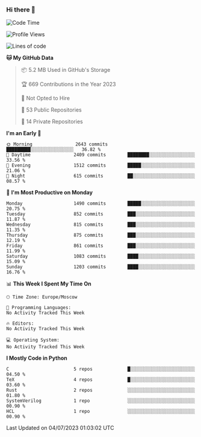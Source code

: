 ### Hi there 👋

<!--
**SemenMartynov/SemenMartynov** is a ✨ _special_ ✨ repository because its `README.md` (this file) appears on your GitHub profile.

Here are some ideas to get you started:

- 🔭 I’m currently working on ...
- 🌱 I’m currently learning ...
- 👯 I’m looking to collaborate on ...
- 🤔 I’m looking for help with ...
- 💬 Ask me about ...
- 📫 How to reach me: ...
- 😄 Pronouns: ...
- ⚡ Fun fact: ...
-->

<!--START_SECTION:waka-->
![Code Time](http://img.shields.io/badge/Code%20Time-0%20secs-blue)

![Profile Views](http://img.shields.io/badge/Profile%20Views-3-blue)

![Lines of code](https://img.shields.io/badge/From%20Hello%20World%20I%27ve%20Written-6.8%20million%20lines%20of%20code-blue)

**🐱 My GitHub Data** 

> 📦 5.2 MB Used in GitHub's Storage 
 > 
> 🏆 669 Contributions in the Year 2023
 > 
> 🚫 Not Opted to Hire
 > 
> 📜 53 Public Repositories 
 > 
> 🔑 14 Private Repositories 
 > 
**I'm an Early 🐤** 

```text
🌞 Morning                2643 commits        █████████░░░░░░░░░░░░░░░░   36.82 % 
🌆 Daytime                2409 commits        ████████░░░░░░░░░░░░░░░░░   33.56 % 
🌃 Evening                1512 commits        █████░░░░░░░░░░░░░░░░░░░░   21.06 % 
🌙 Night                  615 commits         ██░░░░░░░░░░░░░░░░░░░░░░░   08.57 % 
```
📅 **I'm Most Productive on Monday** 

```text
Monday                   1490 commits        █████░░░░░░░░░░░░░░░░░░░░   20.75 % 
Tuesday                  852 commits         ███░░░░░░░░░░░░░░░░░░░░░░   11.87 % 
Wednesday                815 commits         ███░░░░░░░░░░░░░░░░░░░░░░   11.35 % 
Thursday                 875 commits         ███░░░░░░░░░░░░░░░░░░░░░░   12.19 % 
Friday                   861 commits         ███░░░░░░░░░░░░░░░░░░░░░░   11.99 % 
Saturday                 1083 commits        ████░░░░░░░░░░░░░░░░░░░░░   15.09 % 
Sunday                   1203 commits        ████░░░░░░░░░░░░░░░░░░░░░   16.76 % 
```


📊 **This Week I Spent My Time On** 

```text
🕑︎ Time Zone: Europe/Moscow

💬 Programming Languages: 
No Activity Tracked This Week

🔥 Editors: 
No Activity Tracked This Week

💻 Operating System: 
No Activity Tracked This Week
```

**I Mostly Code in Python** 

```text
C                        5 repos             █░░░░░░░░░░░░░░░░░░░░░░░░   04.50 % 
TeX                      4 repos             █░░░░░░░░░░░░░░░░░░░░░░░░   03.60 % 
Rust                     2 repos             ░░░░░░░░░░░░░░░░░░░░░░░░░   01.80 % 
SystemVerilog            1 repo              ░░░░░░░░░░░░░░░░░░░░░░░░░   00.90 % 
HCL                      1 repo              ░░░░░░░░░░░░░░░░░░░░░░░░░   00.90 % 
```




 Last Updated on 04/07/2023 01:03:02 UTC
<!--END_SECTION:waka-->